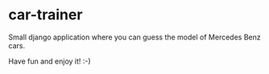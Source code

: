 # car-trainer
Small django application where you can guess the model of Mercedes Benz cars.

Have fun and enjoy it! :-)
